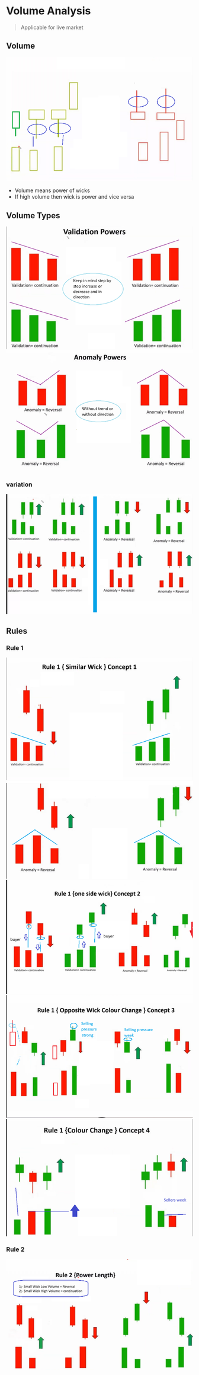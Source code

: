 # Volume Analysis

> Applicable for live market

## Volume

![alt text](img/1.png)

- Volume means power of wicks
- If high volume then wick is power and vice versa

## Volume Types

![alt text](img/2.png)
![alt text](img/3.png)

### variation

![alt text](img/4.png)

## Rules

### Rule 1

![alt text](img/5.png)
![alt text](img/6.png)
![alt text](img/7.png)
![alt text](img/8.png)
![alt text](img/9.png)

### Rule 2

![alt text](img/10.png)

